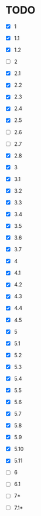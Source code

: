 # TODO

* [x] 1
* [x] 1.1
* [x] 1.2

* [ ] 2
* [x] 2.1
* [x] 2.2
* [x] 2.3
* [x] 2.4
* [x] 2.5
* [ ] 2.6
* [ ] 2.7
* [x] 2.8

* [x] 3
* [x] 3.1
* [x] 3.2
* [x] 3.3
* [x] 3.4
* [x] 3.5
* [x] 3.6
* [x] 3.7

* [x] 4
* [x] 4.1
* [x] 4.2
* [x] 4.3
* [x] 4.4
* [x] 4.5

* [x] 5
* [x] 5.1
* [x] 5.2
* [x] 5.3
* [x] 5.4
* [x] 5.5
* [x] 5.6
* [x] 5.7
* [x] 5.8
* [x] 5.9
* [x] 5.10
* [x] 5.11

* [ ] 6
* [ ] 6.1

* [ ] 7*
* [ ] 7.1*
